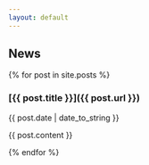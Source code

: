 ```yaml
---
layout: default
---
```

## News

{% for post in site.posts %}

### [{{ post.title }}]({{ post.url }})

{{ post.date | date_to_string }}

{{ post.content }}

{% endfor %}
